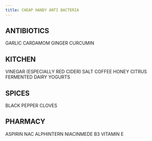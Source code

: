 ```yaml
---
title: CHEAP HANDY ANTI BACTERIA  
---
```



ANTIBIOTICS 
---
GARLIC
CARDAMOM
GINGER
CURCUMIN

KITCHEN 
---
VINEGAR (ESPECIALLY RED CIDER)
SALT
COFFEE 
HONEY 
CITRUS
FERMENTED
DAIRY YOGURTS

SPICES 
---
BLACK PEPPER 
CLOVES 

PHARMACY 
---
ASPIRIN 
NAC 
ALPHINTERN
NIACINMEDE B3
VITAMIN E
